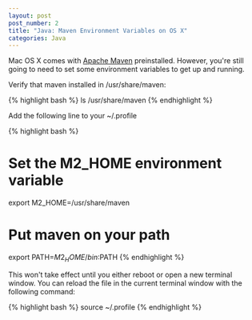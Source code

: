 ```yaml
---
layout: post
post_number: 2
title: "Java: Maven Environment Variables on OS X"
categories: Java
---
```


Mac OS X comes with [Apache Maven](http://maven.apache.org "Apache Maven") preinstalled. However, you're still going to need 
to set some environment variables to get up and running.

Verify that maven installed in /usr/share/maven:

{% highlight bash %}
ls /usr/share/maven
{% endhighlight %}

Add the following line to your ~/.profile

{% highlight bash %}
# Set the M2_HOME environment variable
export M2_HOME=/usr/share/maven

# Put maven on your path
export PATH=$M2_HOME/bin:$PATH
{% endhighlight %}

This won't take effect until you either reboot or open a new terminal window. You can reload the file in the current terminal 
window with the following command:

{% highlight bash %}
source ~/.profile
{% endhighlight %}

